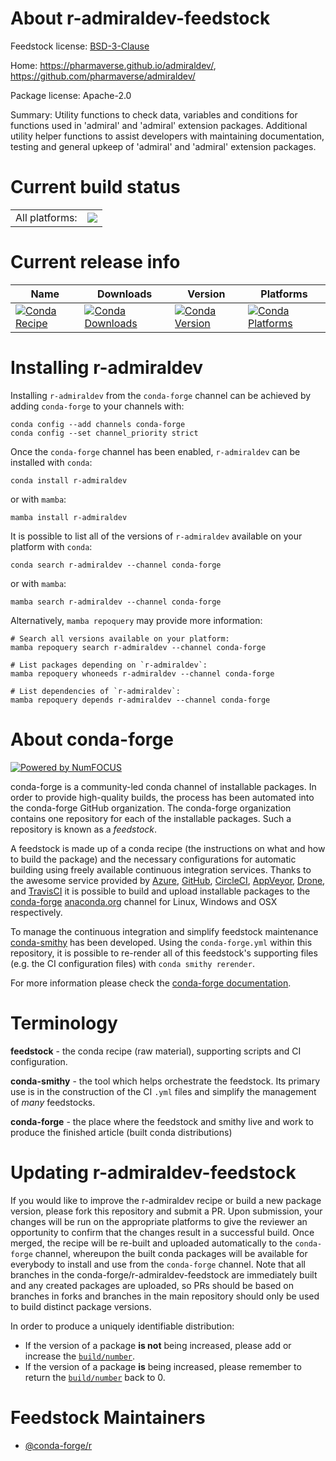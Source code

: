 About r-admiraldev-feedstock
============================

Feedstock license: [BSD-3-Clause](https://github.com/conda-forge/r-admiraldev-feedstock/blob/main/LICENSE.txt)

Home: https://pharmaverse.github.io/admiraldev/, https://github.com/pharmaverse/admiraldev/

Package license: Apache-2.0

Summary: Utility functions to check data, variables and conditions for functions used in 'admiral' and 'admiral' extension packages. Additional utility helper functions to assist developers with maintaining documentation, testing and general upkeep of 'admiral' and 'admiral' extension packages.

Current build status
====================


<table><tr><td>All platforms:</td>
    <td>
      <a href="https://dev.azure.com/conda-forge/feedstock-builds/_build/latest?definitionId=26196&branchName=main">
        <img src="https://dev.azure.com/conda-forge/feedstock-builds/_apis/build/status/r-admiraldev-feedstock?branchName=main">
      </a>
    </td>
  </tr>
</table>

Current release info
====================

| Name | Downloads | Version | Platforms |
| --- | --- | --- | --- |
| [![Conda Recipe](https://img.shields.io/badge/recipe-r--admiraldev-green.svg)](https://anaconda.org/conda-forge/r-admiraldev) | [![Conda Downloads](https://img.shields.io/conda/dn/conda-forge/r-admiraldev.svg)](https://anaconda.org/conda-forge/r-admiraldev) | [![Conda Version](https://img.shields.io/conda/vn/conda-forge/r-admiraldev.svg)](https://anaconda.org/conda-forge/r-admiraldev) | [![Conda Platforms](https://img.shields.io/conda/pn/conda-forge/r-admiraldev.svg)](https://anaconda.org/conda-forge/r-admiraldev) |

Installing r-admiraldev
=======================

Installing `r-admiraldev` from the `conda-forge` channel can be achieved by adding `conda-forge` to your channels with:

```
conda config --add channels conda-forge
conda config --set channel_priority strict
```

Once the `conda-forge` channel has been enabled, `r-admiraldev` can be installed with `conda`:

```
conda install r-admiraldev
```

or with `mamba`:

```
mamba install r-admiraldev
```

It is possible to list all of the versions of `r-admiraldev` available on your platform with `conda`:

```
conda search r-admiraldev --channel conda-forge
```

or with `mamba`:

```
mamba search r-admiraldev --channel conda-forge
```

Alternatively, `mamba repoquery` may provide more information:

```
# Search all versions available on your platform:
mamba repoquery search r-admiraldev --channel conda-forge

# List packages depending on `r-admiraldev`:
mamba repoquery whoneeds r-admiraldev --channel conda-forge

# List dependencies of `r-admiraldev`:
mamba repoquery depends r-admiraldev --channel conda-forge
```


About conda-forge
=================

[![Powered by
NumFOCUS](https://img.shields.io/badge/powered%20by-NumFOCUS-orange.svg?style=flat&colorA=E1523D&colorB=007D8A)](https://numfocus.org)

conda-forge is a community-led conda channel of installable packages.
In order to provide high-quality builds, the process has been automated into the
conda-forge GitHub organization. The conda-forge organization contains one repository
for each of the installable packages. Such a repository is known as a *feedstock*.

A feedstock is made up of a conda recipe (the instructions on what and how to build
the package) and the necessary configurations for automatic building using freely
available continuous integration services. Thanks to the awesome service provided by
[Azure](https://azure.microsoft.com/en-us/services/devops/), [GitHub](https://github.com/),
[CircleCI](https://circleci.com/), [AppVeyor](https://www.appveyor.com/),
[Drone](https://cloud.drone.io/welcome), and [TravisCI](https://travis-ci.com/)
it is possible to build and upload installable packages to the
[conda-forge](https://anaconda.org/conda-forge) [anaconda.org](https://anaconda.org/)
channel for Linux, Windows and OSX respectively.

To manage the continuous integration and simplify feedstock maintenance
[conda-smithy](https://github.com/conda-forge/conda-smithy) has been developed.
Using the ``conda-forge.yml`` within this repository, it is possible to re-render all of
this feedstock's supporting files (e.g. the CI configuration files) with ``conda smithy rerender``.

For more information please check the [conda-forge documentation](https://conda-forge.org/docs/).

Terminology
===========

**feedstock** - the conda recipe (raw material), supporting scripts and CI configuration.

**conda-smithy** - the tool which helps orchestrate the feedstock.
                   Its primary use is in the construction of the CI ``.yml`` files
                   and simplify the management of *many* feedstocks.

**conda-forge** - the place where the feedstock and smithy live and work to
                  produce the finished article (built conda distributions)


Updating r-admiraldev-feedstock
===============================

If you would like to improve the r-admiraldev recipe or build a new
package version, please fork this repository and submit a PR. Upon submission,
your changes will be run on the appropriate platforms to give the reviewer an
opportunity to confirm that the changes result in a successful build. Once
merged, the recipe will be re-built and uploaded automatically to the
`conda-forge` channel, whereupon the built conda packages will be available for
everybody to install and use from the `conda-forge` channel.
Note that all branches in the conda-forge/r-admiraldev-feedstock are
immediately built and any created packages are uploaded, so PRs should be based
on branches in forks and branches in the main repository should only be used to
build distinct package versions.

In order to produce a uniquely identifiable distribution:
 * If the version of a package **is not** being increased, please add or increase
   the [``build/number``](https://docs.conda.io/projects/conda-build/en/latest/resources/define-metadata.html#build-number-and-string).
 * If the version of a package **is** being increased, please remember to return
   the [``build/number``](https://docs.conda.io/projects/conda-build/en/latest/resources/define-metadata.html#build-number-and-string)
   back to 0.

Feedstock Maintainers
=====================

* [@conda-forge/r](https://github.com/orgs/conda-forge/teams/r/)

